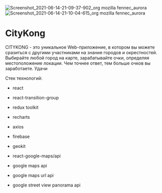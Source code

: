 ![Screenshot_2021-06-14-21-09-37-902_org mozilla fennec_aurora](https://user-images.githubusercontent.com/79396666/121924674-2e6cf300-cd4d-11eb-8be7-a9116fbb9015.png)
![Screenshot_2021-06-14-21-10-04-615_org mozilla fennec_aurora](https://user-images.githubusercontent.com/79396666/121924688-3036b680-cd4d-11eb-87ec-b70194f5795c.png)
# CityKong

CITYKONG - это уникальное Web-приложение, в котором вы можете сразиться с другими участниками на знание городов и окрестностей. Выбирайте любой город на карте, зарабатывайте очки, определяя местоположение локации. Чем точнее ответ, тем больше очков вы заработаете. Удачи

Стек технологий: 

- react 
- react-transition-group
- redux toolkit
- recharts
- axios 
- firebase 
- geokit

- react-google-maps/api
- google maps api
- google maps url api
- google street view panorama api
